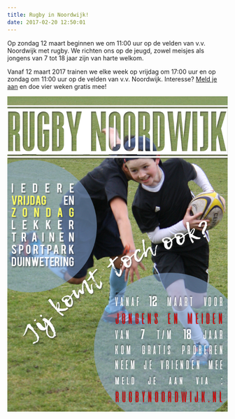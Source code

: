 ```yaml
---
title: Rugby in Noordwijk!
date: 2017-02-20 12:50:01
---
```



Op zondag 12 maart beginnen we om 11:00 uur op de velden van v.v. Noordwijk met rugby. We richten ons op de jeugd, zowel meisjes als jongens van 7 tot 18 jaar zijn van harte welkom. 

Vanaf 12 maart 2017 trainen we elke week op vrijdag om 17:00 uur en op zondag om 11:00 uur op de velden van v.v. Noordwijk. 
Interesse? <a href="/aanmelden/">Meld je aan</a> en doe vier weken gratis mee!

<img src="/assets/images/posterv1.jpg">
